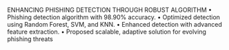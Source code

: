 ENHANCING PHISHING DETECTION THROUGH ROBUST ALGORITHM
• Phishing detection algorithm with 98.90% accuracy.
• Optimized detection using Random Forest, SVM, and KNN.
• Enhanced detection with advanced feature extraction.
• Proposed scalable, adaptive solution for evolving phishing threats
